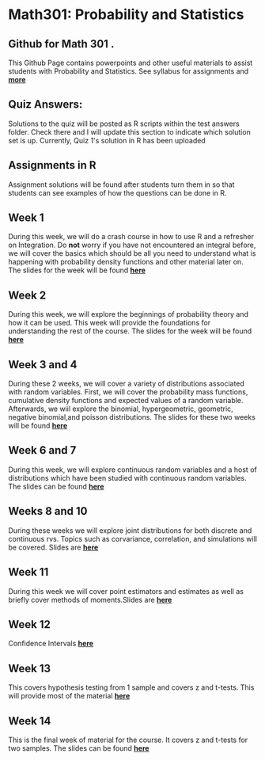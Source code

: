 # Math301: Probability and Statistics
## Github for Math 301 .
This Github Page contains powerpoints and other useful materials to assist students with Probability and Statistics.  See syllabus for assignments and [**more**](https://seathebass.github.io/math301/syllabus/mat301syl.html)

## Quiz Answers:
Solutions to the quiz will be posted as R scripts within the test answers folder. Check there and I will update this section to indicate which solution set is up. Currently, Quiz 1's solution in R has been uploaded

## Assignments in R
Assignment solutions will be found after students turn them in so that students can see examples of how the questions can be done in R. 

## Week 1
During this week, we will do a crash course in how to use R and a refresher on Integration. Do **not** worry if you have not encountered an integral before, we will cover the basics which should be all you need to understand what is happening with probability density functions and other material later on. The slides for the week will be found [**here**](https://seathebass.github.io/math301/presentations/week1.html)

## Week 2
During this week, we will explore the beginnings of probability theory and how it can be used. This week will provide the foundations for understanding the rest of the course. The slides for the week will be found [**here**](https://seathebass.github.io/math301/presentations/week2.html)

## Week 3 and 4
During these 2 weeks, we will cover a variety of distributions associated with random variables. First, we will cover the probability mass functions, cumulative density functions and expected values of a random variable. Afterwards, we wiil explore the binomial, hypergeometric, geometric, negative binomial,and poisson distributions. The slides for these two weeks will be found [**here**](https://seathebass.github.io/math301/presentations/week3.html)

## Week 6 and 7
During this week, we will explore continuous random variables and a host of distributions which have been studied with continuous random variables. The slides can be found [**here**](https://seathebass.github.io/math301/presentations/week5.html)

## Weeks 8 and 10
During these weeks we will explore joint distributions for both discrete and continuous rvs. Topics such as corvariance, correlation, and simulations will be covered. Slides are [**here**](https://seathebass.github.io/math301/presentations/week6.html)

## Week 11
During this week we will cover point estimators and estimates as well as briefly cover methods of moments.Slides are [**here**](https://seathebass.github.io/math301/presentations/week7_pres.html)

## Week 12
Confidence Intervals [**here**](https://seathebass.github.io/math301/presentations/week8.html)

## Week 13
This covers hypothesis testing from 1 sample and covers z and t-tests. This will provide most of the material [**here**](https://seathebass.github.io/math301/presentations/week9.html)

## Week 14
This is the final week of material for the course. It covers z and t-tests for two samples. The slides can be found [**here**](https://seathebass.github.io/math301/presentations/week10.html)
